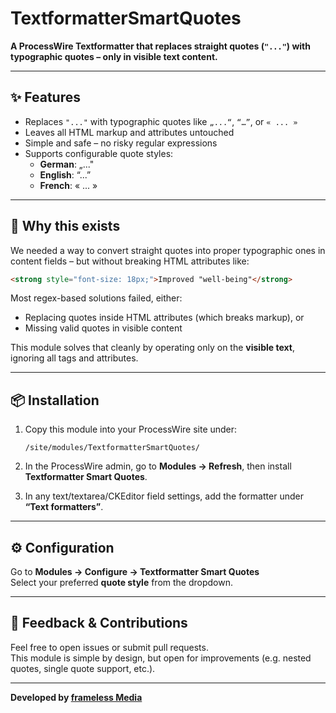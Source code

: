 # TextformatterSmartQuotes

**A ProcessWire Textformatter that replaces straight quotes (`"..."`) with typographic quotes – only in visible text content.**

---

## ✨ Features

- Replaces `"..."` with typographic quotes like `„...“`, `“…”`, or `« ... »`
- Leaves all HTML markup and attributes untouched
- Simple and safe – no risky regular expressions
- Supports configurable quote styles:
  - **German**: „..."
  - **English**: “...”
  - **French**: « ... »

---

## 🧠 Why this exists

We needed a way to convert straight quotes into proper typographic ones in content fields – but without breaking HTML attributes like:

```html
<strong style="font-size: 18px;">Improved "well-being"</strong>
```

Most regex-based solutions failed, either:
- Replacing quotes inside HTML attributes (which breaks markup), or
- Missing valid quotes in visible content

This module solves that cleanly by operating only on the **visible text**, ignoring all tags and attributes.

---

## 📦 Installation

1. Copy this module into your ProcessWire site under:

   ```
   /site/modules/TextformatterSmartQuotes/
   ```

2. In the ProcessWire admin, go to **Modules → Refresh**, then install **Textformatter Smart Quotes**.

3. In any text/textarea/CKEditor field settings, add the formatter under **“Text formatters”**.

---

## ⚙️ Configuration

Go to **Modules → Configure → Textformatter Smart Quotes**  
Select your preferred **quote style** from the dropdown.

---

## 💬 Feedback & Contributions

Feel free to open issues or submit pull requests.  
This module is simple by design, but open for improvements (e.g. nested quotes, single quote support, etc.).

---

**Developed by [frameless Media](https://framelessmedia.io)**
